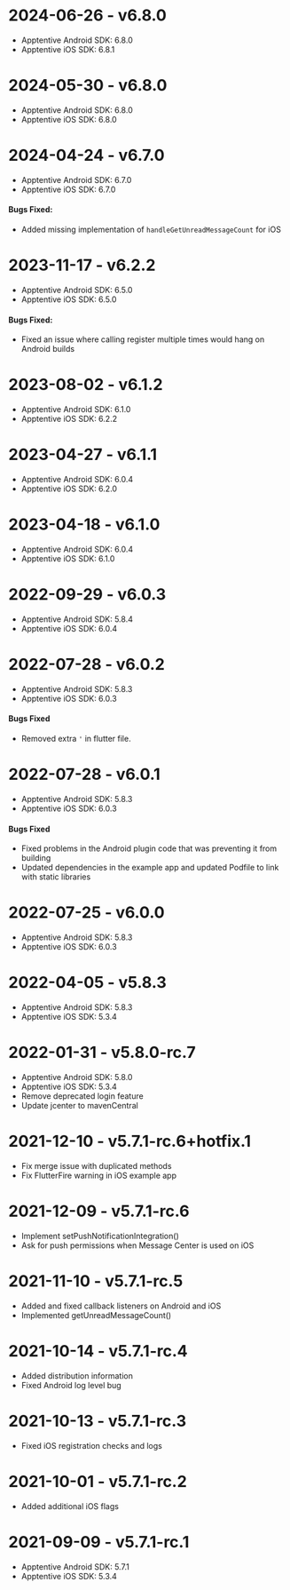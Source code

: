 # 2024-06-26 - v6.8.0

- Apptentive Android SDK: 6.8.0
- Apptentive iOS SDK: 6.8.1

# 2024-05-30 - v6.8.0

- Apptentive Android SDK: 6.8.0
- Apptentive iOS SDK: 6.8.0

# 2024-04-24 - v6.7.0

- Apptentive Android SDK: 6.7.0
- Apptentive iOS SDK: 6.7.0

#### Bugs Fixed:

- Added missing implementation of `handleGetUnreadMessageCount` for iOS

# 2023-11-17 - v6.2.2

- Apptentive Android SDK: 6.5.0
- Apptentive iOS SDK: 6.5.0

#### Bugs Fixed:

- Fixed an issue where calling register multiple times would hang on Android builds

# 2023-08-02 - v6.1.2

- Apptentive Android SDK: 6.1.0
- Apptentive iOS SDK: 6.2.2

# 2023-04-27 - v6.1.1

- Apptentive Android SDK: 6.0.4
- Apptentive iOS SDK: 6.2.0

# 2023-04-18 - v6.1.0

- Apptentive Android SDK: 6.0.4
- Apptentive iOS SDK: 6.1.0

# 2022-09-29 - v6.0.3

- Apptentive Android SDK: 5.8.4
- Apptentive iOS SDK: 6.0.4

# 2022-07-28 - v6.0.2

- Apptentive Android SDK: 5.8.3
- Apptentive iOS SDK: 6.0.3

#### Bugs Fixed

- Removed extra `'` in flutter file.

# 2022-07-28 - v6.0.1

- Apptentive Android SDK: 5.8.3
- Apptentive iOS SDK: 6.0.3

#### Bugs Fixed

- Fixed problems in the Android plugin code that was preventing it from building
- Updated dependencies in the example app and updated Podfile to link with static libraries

# 2022-07-25 - v6.0.0

- Apptentive Android SDK: 5.8.3
- Apptentive iOS SDK: 6.0.3

# 2022-04-05 - v5.8.3

- Apptentive Android SDK: 5.8.3
- Apptentive iOS SDK: 5.3.4

# 2022-01-31 - v5.8.0-rc.7

- Apptentive Android SDK: 5.8.0
- Apptentive iOS SDK: 5.3.4
- Remove deprecated login feature
- Update jcenter to mavenCentral

# 2021-12-10 - v5.7.1-rc.6+hotfix.1

- Fix merge issue with duplicated methods
- Fix FlutterFire warning in iOS example app

# 2021-12-09 - v5.7.1-rc.6

- Implement setPushNotificationIntegration()
- Ask for push permissions when Message Center is used on iOS

# 2021-11-10 - v5.7.1-rc.5

- Added and fixed callback listeners on Android and iOS
- Implemented getUnreadMessageCount()

# 2021-10-14 - v5.7.1-rc.4

- Added distribution information
- Fixed Android log level bug

# 2021-10-13 - v5.7.1-rc.3

- Fixed iOS registration checks and logs

# 2021-10-01 - v5.7.1-rc.2

- Added additional iOS flags

# 2021-09-09 - v5.7.1-rc.1

- Apptentive Android SDK: 5.7.1
- Apptentive iOS SDK: 5.3.4
